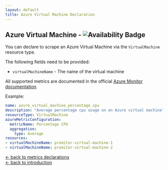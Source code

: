 ```yaml
---
layout: default
title: Azure Virtual Machine Declaration
---
```


## Azure Virtual Machine - ![Availability Badge](https://img.shields.io/badge/Available%20Starting-v1.0.0-green.svg)

You can declare to scrape an Azure Virtual Machine via the `VirtualMachine` resource
type.

The following fields need to be provided:

- `virtualMachineName` - The name of the virtual machine

All supported metrics are documented in the official [Azure Monitor documentation](https://docs.microsoft.com/en-us/azure/azure-monitor/platform/metrics-supported#microsoftcomputevirtualmachines).

Example:

```yaml
name: azure_virtual_machine_percentage_cpu
description: "Average percentage cpu usage on an Azure virtual machine"
resourceType: VirtualMachine
azureMetricConfiguration:
  metricName: Percentage CPU
  aggregation:
    type: Average
resources:
- virtualMachineName: promitor-virtual-machine-1
- virtualMachineName: promitor-virtual-machine-2
```

<!-- markdownlint-disable MD033 -->
[&larr; back to metrics declarations](/configuration/v1.x/metrics)<br />
[&larr; back to introduction](/)
<!-- markdownlint-enable -->
